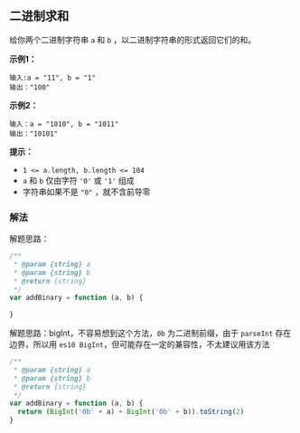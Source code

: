 ## 二进制求和

给你两个二进制字符串 `a` 和 `b` ，以二进制字符串的形式返回它们的和。

**示例1：**
```
输入:a = "11", b = "1"
输出："100"
```

**示例2：**
```
输入：a = "1010", b = "1011"
输出："10101"
```

**提示：**

+ `1 <= a.length, b.length <= 104`
+ `a` 和 `b` 仅由字符 `'0'` 或 `'1'` 组成
+ 字符串如果不是 `"0"` ，就不含前导零

### 解法

解题思路：

```js
/**
 * @param {string} a
 * @param {string} b
 * @return {string}
 */
var addBinary = function (a, b) {
  
}
```

解题思路：bigInt，不容易想到这个方法，`0b` 为二进制前缀，由于 `parseInt` 存在边界，所以用 `es10 BigInt`，但可能存在一定的兼容性，不太建议用该方法

```js
/**
 * @param {string} a
 * @param {string} b
 * @return {string}
 */
var addBinary = function (a, b) {
  return (BigInt('0b' + a) + BigInt('0b' + b)).toString(2)
}
```
